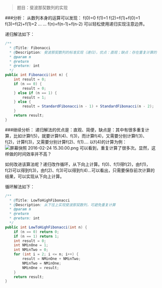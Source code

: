 >题目：斐波那契数列的实现

###分析：
从数列本身的运算可以发现：
f(0)=0
f(1)=1
f(2)=f(1)+f(0)=1
f(3)=f(2)+f(1)=2
...
...
f(n)=f(n-1)+f(n-2)
可以轻松使用递归实现注意边界。

递归解法如下：

```java
/**
  * @Title: Fibonacci
  * @Description: 斐波那契数列的标准实现（递归），优点：直观；缺点：存在重复计算的问题
  * @param n
  * @return
  * @return: int
  */
public int Fibonacci(int n) {
	int result = 0;
	if (n == 0) {
		result = 0;
	} else if (n == 1) {
		result = 1;
	} else {
		result = StandardFibonacci(n - 1) + StandardFibonacci(n - 2);
	}
	return result;
}
```

###继续分析：
递归解法的优点是：直观、简便，缺点是：其中有很多重复计算，比如计算f(5)，就要计算f(4)、f(3)，而计算f(4)，又需要分别计算f(3)、f(2)，计算f(3)，又需要分别计算f(2)、f(1)....
以f(4)的计算为例：
![屏幕快照 2016-02-24 15.30.00.png](https://ooo.0o0.ooo/2016/02/24/56ce6946b359f.png)
可以看到，重复计算了很多次。显然，这样做的时间效率并不高？

如何改进该算法呢？递归改作循环，从下向上计算。f(0)、f(1)得f(2)，由f(1)，f(2)可以得到f(3)，由f(2)、f(3)可以得到f(4)...可以看出，只需要保存前次计算的结果，可以实现从下向上计算。

循环解法如下：

```java
/**
  * @Title: LowToHighFibonacci
  * @Description: 从下往上实现斐波那契数列，可避免重复计算
  * @param n
  * @return
  * @return: int
  */
public int LowToHighFibonacci(int n) {
	if (n == 0) return 0;
	if (n == 1) return 1;
	int result = 0;
	int NMinOne = 1;
	int NMinTwo = 0;
	for (int i = 2; i <= n; i++) {
  		result = NMinOne + NMinTwo;
  		NMinTwo = NMinOne;
  		NMinOne = result;
  	}
  	return result;
}
```
